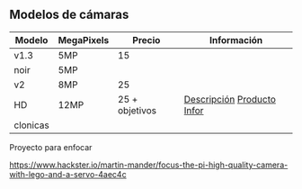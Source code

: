 ## Modelos de cámaras

|Modelo|MegaPixels|Precio|Información|
|---|---|---|---
|v1.3|5MP|15|
|noir|5MP||
|v2|8MP|25
|HD|12MP|25 + objetivos|[Descripción](https://www.raspipc.es/public/docs/RPIHQCameraRaspiPC.pdf) [Producto](https://www.adafruit.com/product/4561) [Infor](https://www.raspberrypi.org/blog/new-product-raspberry-pi-high-quality-camera-on-sale-now-at-50/)
|clonicas

Proyecto para enfocar

https://www.hackster.io/martin-mander/focus-the-pi-high-quality-camera-with-lego-and-a-servo-4aec4c